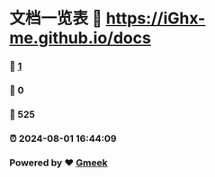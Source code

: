 # 文档一览表 :link: https://iGhx-me.github.io/docs 
### :page_facing_up: [1](https://iGhx-me.github.io/docs/tag.html) 
### :speech_balloon: 0 
### :hibiscus: 525 
### :alarm_clock: 2024-08-01 16:44:09 
### Powered by :heart: [Gmeek](https://github.com/Meekdai/Gmeek)
